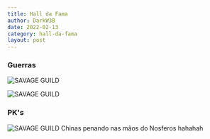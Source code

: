 ```yaml
---
title: Hall da Fama
author: DarkW3B
date: 2022-02-13
category: hall-da-fama
layout: post
---
```


### Guerras
![SAVAGE GUILD]({{site.baseurl}}/gitbook/images/guerra_02.jpg)

![SAVAGE GUILD]({{site.baseurl}}/gitbook/images/guerras_01.jpg)

### PK's
![SAVAGE GUILD]({{site.baseurl}}/gitbook/images/fourking.jpg)
Chinas penando nas mãos do Nosferos hahahah